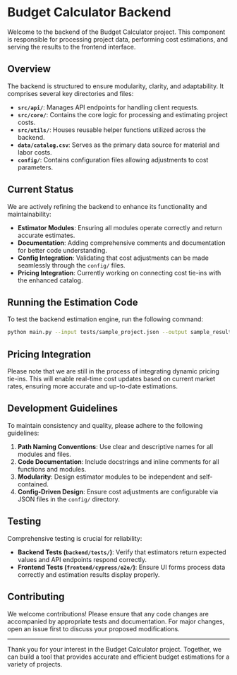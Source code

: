 # Budget Calculator Backend

Welcome to the backend of the Budget Calculator project. This component is responsible for processing project data, performing cost estimations, and serving the results to the frontend interface.

## Overview

The backend is structured to ensure modularity, clarity, and adaptability. It comprises several key directories and files:

- **`src/api/`**: Manages API endpoints for handling client requests.
- **`src/core/`**: Contains the core logic for processing and estimating project costs.
- **`src/utils/`**: Houses reusable helper functions utilized across the backend.
- **`data/catalog.csv`**: Serves as the primary data source for material and labor costs.
- **`config/`**: Contains configuration files allowing adjustments to cost parameters.

## Current Status

We are actively refining the backend to enhance its functionality and maintainability:

- **Estimator Modules**: Ensuring all modules operate correctly and return accurate estimates.
- **Documentation**: Adding comprehensive comments and documentation for better code understanding.
- **Config Integration**: Validating that cost adjustments can be made seamlessly through the `config/` files.
- **Pricing Integration**: Currently working on connecting cost tie-ins with the enhanced catalog.


## Running the Estimation Code

To test the backend estimation engine, run the following command:

```sh
python main.py --input tests/sample_project.json --output sample_results.json --report sample_report.txt --csv sample_csv.csv --estimator_report sample_estimator_report.txt
```

## Pricing Integration

Please note that we are still in the process of integrating dynamic pricing tie-ins. This will enable real-time cost updates based on current market rates, ensuring more accurate and up-to-date estimations.

## Development Guidelines

To maintain consistency and quality, please adhere to the following guidelines:

1. **Path Naming Conventions**: Use clear and descriptive names for all modules and files.
2. **Code Documentation**: Include docstrings and inline comments for all functions and modules.
3. **Modularity**: Design estimator modules to be independent and self-contained.
4. **Config-Driven Design**: Ensure cost adjustments are configurable via JSON files in the `config/` directory.

## Testing

Comprehensive testing is crucial for reliability:

- **Backend Tests (`backend/tests/`)**: Verify that estimators return expected values and API endpoints respond correctly.
- **Frontend Tests (`frontend/cypress/e2e/`)**: Ensure UI forms process data correctly and estimation results display properly.

## Contributing

We welcome contributions! Please ensure that any code changes are accompanied by appropriate tests and documentation. For major changes, open an issue first to discuss your proposed modifications.

---

Thank you for your interest in the Budget Calculator project. Together, we can build a tool that provides accurate and efficient budget estimations for a variety of projects.
